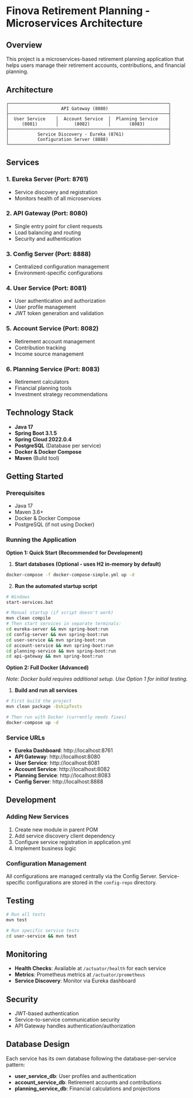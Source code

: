 # Finova Retirement Planning - Microservices Architecture

## Overview
This project is a microservices-based retirement planning application that helps users manage their retirement accounts, contributions, and financial planning.

## Architecture

```
┌─────────────────────────────────────────────────────────────┐
│                    API Gateway (8080)                       │
├─────────────────────────────────────────────────────────────┤
│  User Service    │  Account Service  │  Planning Service    │
│     (8081)       │      (8082)       │       (8083)         │
├─────────────────────────────────────────────────────────────┤
│           Service Discovery - Eureka (8761)                 │
│           Configuration Server (8888)                       │
└─────────────────────────────────────────────────────────────┘
```

## Services

### 1. **Eureka Server** (Port: 8761)
- Service discovery and registration
- Monitors health of all microservices

### 2. **API Gateway** (Port: 8080)
- Single entry point for client requests
- Load balancing and routing
- Security and authentication

### 3. **Config Server** (Port: 8888)
- Centralized configuration management
- Environment-specific configurations

### 4. **User Service** (Port: 8081)
- User authentication and authorization
- User profile management
- JWT token generation and validation

### 5. **Account Service** (Port: 8082)
- Retirement account management
- Contribution tracking
- Income source management

### 6. **Planning Service** (Port: 8083)
- Retirement calculators
- Financial planning tools
- Investment strategy recommendations

## Technology Stack

- **Java 17**
- **Spring Boot 3.1.5**
- **Spring Cloud 2022.0.4**
- **PostgreSQL** (Database per service)
- **Docker & Docker Compose**
- **Maven** (Build tool)

## Getting Started

### Prerequisites
- Java 17
- Maven 3.6+
- Docker & Docker Compose
- PostgreSQL (if not using Docker)

### Running the Application

**Option 1: Quick Start (Recommended for Development)**

1. **Start databases (Optional - uses H2 in-memory by default)**
```bash
docker-compose -f docker-compose-simple.yml up -d
```

2. **Run the automated startup script**
```bash
# Windows
start-services.bat

# Manual startup (if script doesn't work)
mvn clean compile
# Then start services in separate terminals:
cd eureka-server && mvn spring-boot:run
cd config-server && mvn spring-boot:run  
cd user-service && mvn spring-boot:run
cd account-service && mvn spring-boot:run
cd planning-service && mvn spring-boot:run
cd api-gateway && mvn spring-boot:run
```

**Option 2: Full Docker (Advanced)**

*Note: Docker build requires additional setup. Use Option 1 for initial testing.*

1. **Build and run all services**
```bash
# First build the project
mvn clean package -DskipTests

# Then run with Docker (currently needs fixes)
docker-compose up -d
```

### Service URLs
- **Eureka Dashboard**: http://localhost:8761
- **API Gateway**: http://localhost:8080
- **User Service**: http://localhost:8081
- **Account Service**: http://localhost:8082
- **Planning Service**: http://localhost:8083
- **Config Server**: http://localhost:8888

## Development

### Adding New Services
1. Create new module in parent POM
2. Add service discovery client dependency
3. Configure service registration in application.yml
4. Implement business logic

### Configuration Management
All configurations are managed centrally via the Config Server. Service-specific configurations are stored in the `config-repo` directory.

## Testing
```bash
# Run all tests
mvn test

# Run specific service tests
cd user-service && mvn test
```

## Monitoring
- **Health Checks**: Available at `/actuator/health` for each service
- **Metrics**: Prometheus metrics at `/actuator/prometheus`
- **Service Discovery**: Monitor via Eureka dashboard

## Security
- JWT-based authentication
- Service-to-service communication security
- API Gateway handles authentication/authorization

## Database Design
Each service has its own database following the database-per-service pattern:
- **user_service_db**: User profiles and authentication
- **account_service_db**: Retirement accounts and contributions
- **planning_service_db**: Financial calculations and projections

